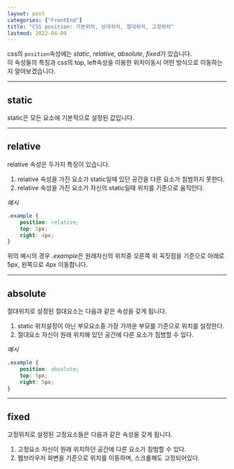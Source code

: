 ```yaml
---
layout: post
categories: ["FrontEnd"]
title: "CSS position: 기본위치, 상대위치, 절대위치, 고정위치"
lastmod: 2022-04-09
---
```

css의 `position`속성에는 *static*, *relative*, *absolute*, *fixed*가 
있습니다.  
이 속성들의 특징과 css의 top, left속성을 이용한 위치이동시 어떤 방식으로 이동하는지 알아보겠습니다.  

- - -  
## static
static은 모든 요소에 기본적으로 설정된 값입니다.  
  
- - -
## relative
relative 속성은 두가지 특징이 있습니다.  
1. relative 속성을 가진 요소가 static일때 있던 공간을 다른 요소가 침범하지 못한다.
2. relative 속성을 가진 요소가 자신의 static일때 위치를 기준으로 움직인다.  
  
*예시*
``` css
.example {
    position: relative;
    top: 5px;
    right: 4px;
}
```
위의 예시의 경우 *.example*은 원래자신의 위치중 오른쪽 위 꼭짓점을 기준으로 
아래로 5px, 왼쪽으로 4px 이동합니다.  
  
- - -  
## absolute
절대위치로 설정된 절대요소는 다음과 같은 속성을 갖게 됩니다.  
1. static 위치설정이 아닌 부모요소중 가장 가까운 부모를 기준으로 위치를 설정한다.
2. 절대요소 자신이 원래 위치해 있던 공간에 다른 요소가 침범할 수 있다.  
  
*예시*
``` css
.example {
    position: absolute;
    top: 5px;
    right: 5px;
}
```
- - -  
## fixed
고정위치로 설정된 고정요소들은 다음과 같은 속성을 갖게 됩니다.  
1. 고정요소 자신이 원래 위치하던 공간에 다른 요소가 침범할 수 있다.
2. 웹브라우저 화변을 기준으로 위치를 이동하며, 스크롤해도 고정되어있다.



